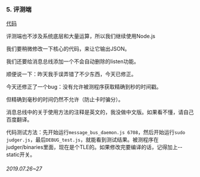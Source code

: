 ### 5. 评测端

[代码](5/代码)

评测端也不涉及系统底层和大量运算，所以我们继续使用Node.js

我们要稍微修改一下核心的代码，来让它输出JSON。

我们还要给消息总线添加一个不会自动删除的listen功能。

顺便说一下：昨天我手误弄错了不少东西，今天已修正。

今天还修正了一个bug：没有允许被测程序获取精确到秒的时间戳。

但精确到毫秒的时间仍然不允许（防止卡时骗分）。

消息总线中的关于使用方法的注释是英文的，我没做中文版。如果看不懂，请自己百度翻译。

代码测试方法：先开始运行`message_bus_daemon.js 6708`，然后开始运行`sudo judger.js`，最后`DEBUG_test.js`，就能看到测试结果。被测程序在judger/binaries里面，现在是个TLE的。如果修改完要编译的话，记得加上--static开关。

###### 2019.07.26~27
